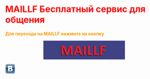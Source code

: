<h1><span style="color: #ff0000;">MAILLF Бесплатный сервис для общения</span></h1>
<p><span style="color: #ff9900;"><strong>Для перехода на MAILLF нажмите на кнопку</strong></span></p>
<p><a href="https://batmangithuber.github.io/indexmaillf" title="MAILLF"><img src="maillfbutton.png" alt="MAILLF" width="261" height="60" style="display: block; margin-left: auto; margin-right: auto;" /></a></p>
<p><a href="https://vk.com/fray9520" title="VK"><img src="vklogo.png" alt="VK" width="32" height="32" /></a></p>
